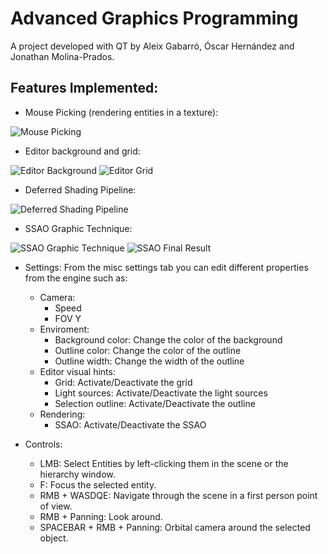 # Advanced Graphics Programming
A project developed with QT by Aleix Gabarró, Óscar Hernández and Jonathan Molina-Prados.

## Features Implemented:

* Mouse Picking (rendering entities in a texture):

![Mouse Picking](https://i.gyazo.com/ad36e5f830e2f7ac5628b50e21fe23cc.png "Mouse Picking")

* Editor background and grid:

![Editor Background](https://i.gyazo.com/0eb88299f44b3789d74529fac0276620.png "Editor Background")
![Editor Grid](https://i.gyazo.com/d36dbbc5771c50d14ff442e834af5832.png "Editor Grid")

* Deferred Shading Pipeline:

![Deferred Shading Pipeline](https://i.gyazo.com/4161f46568d2f0d74cae011eebff8e82.png "Deferred Shading Pipeline")

* SSAO Graphic Technique:

![SSAO Graphic Technique](https://i.gyazo.com/a3015f122413557c96e29aa9887137df.png "SSAO Graphic Technique")
![SSAO Final Result](https://i.gyazo.com/1f5bd1c9bb83b72abc01401345027aa4.jpg "SSAO Final Result")

* Settings:
From the misc settings tab you can edit different properties from the engine such as:
    * Camera:
        * Speed
        * FOV Y
    * Enviroment:
        * Background color: Change the color of the background
        * Outline color: Change the color of the outline
        * Outline width: Change the width of the outline
    * Editor visual hints:
        * Grid: Activate/Deactivate the grid
        * Light sources: Activate/Deactivate the light sources
        * Selection outline: Activate/Deactivate the outline
    * Rendering:
        * SSAO: Activate/Deactivate the SSAO
    

* Controls:

  * LMB: Select Entities by left-clicking them in the scene or the hierarchy window.
  * F: Focus the selected entity.
  * RMB + WASDQE: Navigate through the scene in a first person point of view.
  * RMB + Panning: Look around.
  * SPACEBAR + RMB + Panning: Orbital camera around the selected object.

